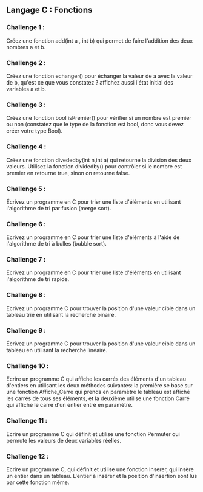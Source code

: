 ## Langage C : Fonctions


### Challenge 1 :
Créez une fonction add(int a , int b) qui permet de faire l'addition des deux nombres a et b.

### Challenge 2 :
Créez une fonction echanger() pour échanger la valeur de a avec la valeur de b, qu'est ce que vous constatez ? affichez aussi l'état initial des variables a et b.

### Challenge 3 :
Créez une fonction bool isPremier() pour vérifier si un nombre est premier ou non (constatez que le type de la fonction est bool, donc vous devez créer votre type Bool).

### Challenge 4 :
Créez une fonction divededby(int n,int a) qui retourne la division des deux valeurs. Utilisez la fonction dividedby() pour contrôler si le nombre est premier en retourne true, sinon on retourne false.

### Challenge 5 :
Écrivez un programme en C pour trier une liste d'éléments en utilisant l'algorithme de tri par fusion (merge sort).

### Challenge 6 :
Écrivez un programme en C pour trier une liste d'éléments à l'aide de l'algorithme de tri à bulles (bubble sort).

### Challenge 7 :
Écrivez un programme en C pour trier une liste d'éléments en utilisant l'algorithme de tri rapide.

### Challenge 8 :
Écrivez un programme C pour trouver la position d'une valeur cible dans un tableau trié en utilisant la recherche binaire.

### Challenge 9 :
Écrivez un programme C pour trouver la position d'une valeur cible dans un tableau en utilisant la recherche linéaire.

### Challenge 10 :
Ecrire un programme C qui affiche les carrés des éléments d'un tableau d'entiers en utilisant les deux méthodes suivantes: la première se base sur une fonction Affiche_Carre qui prends en paramètre le tableau est affiché les carrés de tous ses éléments, et la deuxième utilise une fonction Carré qui affiche le carré d'un entier entré en paramètre.

### Challenge 11 :
Écrire un programme C qui définit et utilise une fonction Permuter qui permute les valeurs de deux variables réelles.

### Challenge 12 :
Écrire un programme C, qui définit et utilise une fonction Inserer, qui insère un entier dans un tableau. L'entier à insérer et la position d'insertion sont lus par cette fonction même.

